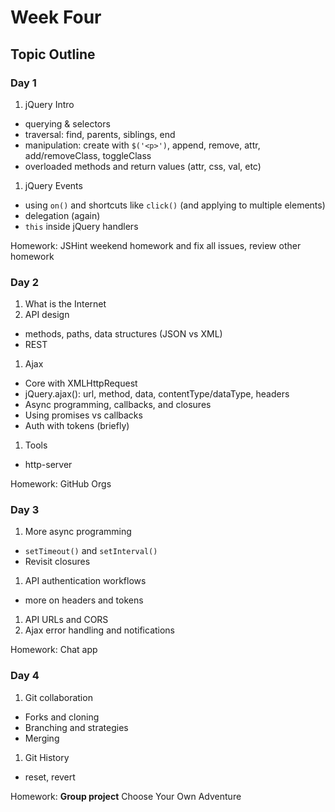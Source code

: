 # Week Four

## Topic Outline

### Day 1

1. jQuery Intro
  * querying & selectors
  * traversal: find, parents, siblings, end
  * manipulation: create with `$('<p>')`, append, remove, attr, add/removeClass, toggleClass
  * overloaded methods and return values (attr, css, val, etc)
1. jQuery Events
  * using `on()` and shortcuts like `click()` (and applying to multiple elements)
  * delegation (again)
  * `this` inside jQuery handlers

Homework: JSHint weekend homework and fix all issues, review other homework

### Day 2

1. What is the Internet
1. API design
  * methods, paths, data structures (JSON vs XML)
  * REST
1. Ajax
  * Core with XMLHttpRequest
  * jQuery.ajax(): url, method, data, contentType/dataType, headers
  * Async programming, callbacks, and closures
  * Using promises vs callbacks
  * Auth with tokens (briefly)
1. Tools
  * http-server

Homework: GitHub Orgs

### Day 3

1. More async programming
  * `setTimeout()` and `setInterval()`
  * Revisit closures
1. API authentication workflows
  * more on headers and tokens
1. API URLs and CORS
1. Ajax error handling and notifications

Homework: Chat app

### Day 4

1. Git collaboration
  * Forks and cloning
  * Branching and strategies
  * Merging
1. Git History
  * reset, revert

Homework: **Group project** Choose Your Own Adventure

